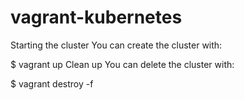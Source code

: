 # vagrant-kubernetes
Starting the cluster
You can create the cluster with:

$ vagrant up
Clean up
You can delete the cluster with:

$ vagrant destroy -f
